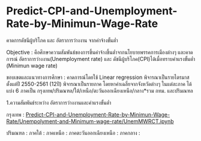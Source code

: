 # Predict-CPI-and-Unemployment-Rate-by-Minimun-Wage-Rate
คาดการดัชนีผู้บริโภค และ อัตราการว่างงาน จากค่าจ้างขั้นต่ำ

Objective : คือศึกษาความสัมพันธ์ของการขึ้นค่าจ้างขึ้นต่ำจากนโยบายพรรคการเมืองต่างๆ
          และคาดการณ์ อัตราการว่างงาน(Unemployment rate) และ ดัชนีผู้บริโภค(CPI)ได้เมื่อทราบค่าแรงขั้นต่ำ (Minimun wage rate)

ขอบเขตและแนวทางการศึกษา : คาดการณ์โดยใช้ Linear regression
                         พิจารณาเป็นรายไตรมาสตั้งแต่ปี 2550-2561 (12ปี)
                         พิจารณาเป็นรายภาค โดยหาค่าเฉลี่ยจากจังหวัดต่างๆ ในแต่ละภาค ได้แบ่ง 6 ภาคเป็น กรุงเทพ/ปริมณฑล/ใต้/เหนือ/ตะวันออกเฉียงเหนือ/กลาง*รวม                          กทม. และปริมณฑล
                         
1.ความสัมพันธ์ระหว่าง อัตราการว่างงานและค่าแรงขั้นต่ำ

กรุงเทพ :
        [Predict-CPI-and-Unemployment-Rate-by-Minimun-Wage-Rate/Unempolyment-and-Minimum-wage-rate/UnemMWRCT.ipynb](https://github.com/Apinya-ja-ha/Predict-CPI-and-Unemployment-Rate-by-Minimun-Wage-Rate/blob/master/Unempolyment-and-Minimum-wage-rate/UnemMWRCT.ipynb)
      

ปริมณฑล :
ภาคใต้ :
ภาคเหนือ :
ภาคตะวันออกเฉียงเหนือ :
ภาคกลาง :

 
